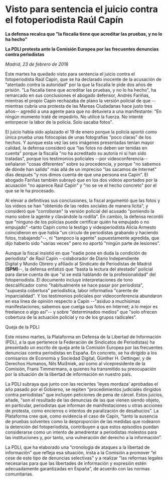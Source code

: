 # Visto para sentencia el juicio contra el fotoperiodista Raúl Capín

**La defensa recalca que "la fiscalía tiene que acreditar las pruebas, y no lo ha hecho"**

**La PDLI protesta ante la Comisión Europea por las frecuentes denuncias contra periodistas**

*Madrid, 23 de febrero de 2016*

Este martes ha quedado visto para sentencia el juicio contra el fotoperiodista Raúl Capín, que se ha declarado inocente de la acusación de "atentado contra la autoridad" por la que la fiscalía le pide dos años de prisión. "La fiscalía tiene que acreditar las pruebas, y no lo ha hecho", ha remarcado en sus conclusiones el abogado defensor, Andrés Fariñas, mientras el propio Capín rechazaba de plano la versión policial de que --mientras cubría una protesta de las Mareas Ciudadanas hace justo tres años-- agredió a una agente para que no detuviera a una manifestante: "En ningún momento traté de impedirlo. No utilicé la fuerza. No intenté entorpecer la labor de la policía. Solo sacaba fotos".

El juicio había sido aplazado el 19 de enero porque la policía aportó como única prueba unas fotocopias de unas fotografías “poco claras” de los hechos. Y aunque esta vez las seis imágenes presentadas tenían mayor calidad, la defensa consideró que "las fotos no deben ser tenidas en cuenta" porque la fiscalía "no ha acreditado su autoría ni si han sido tratadas", porque los testimonios policiales --por videoconferencia-- señalaron "cosas diferentes" sobre su procedencia, y porque "no sabemos de dónde han salido" más allá de un impreciso "las sacamos de Internet" días después "y nos dimos cuenta de que una persona era Capín". El abogado Fariñas también subrayó que en los dos vídeos aportados por la acusación "no aparece Raúl Capín" y "no se ve el hecho concreto" por el que se le ha procesado.

Al elevar a definitivas sus conclusiones, la fiscal argumentó que las fotos y los vídeos se han "obtenido de las redes sociales de manera lícita", y consideró que "corroboran" la versión policial del acusado "poniendo la mano sobre la agente y clavándole la rodilla". En cambio, la defensa recordó que "ninguno de los policías puede certificar quién ha empujado o no empujado" –tanto Capín como la testigo y videoperiodista Alicia Armesto coincidieron en que había "un círculo de periodistas grabando y haciendo fotos, trabajando"--, ni "tampoco la agente" supuestamente agredida, que dijo haberlo sido "varias veces" pero no aportó "ningún parte de lesiones".

Aunque la fiscal insistió en que "nadie pone en duda la condición de periodista" de Raúl Capín --colaborador de Diario Independiente Digital y Mundo Obrero y afiliado al Sindicato de Periodistas de Madrid **(SPM)**--, la defensa enfatizó que "basta la lectura del atestado" policial para darse cuenta de que "sí se está hablando de la profesionalidad" del fotoperiodista. El documento incluye interpretaciones de tono descalificador como "habitualmente se hace pasar por periodista", "supuesta cobertura" periodística, labor informativa "carente de imparcialidad". Y los testimonios policiales por videoconferencia abundaron en esa línea de opinión respecto a Capín --"asiduo a muchísimas manifestaciones; sabemos que cuelga sus fotos en Internet; a lo mejor es freelance o algo así"-- y sobre "determinados medios" que "solo ofrecen cobertura de la actuación policial y no de los grupos radicales".

Queja de la PDLI

Este mismo martes, la Plataforma en Defensa de la Libertad de Información (PDLI, a la que pertenece la Federación de Sindicatos de Periodistas) ha presentado un escrito de queja ante la Comisión Europea por las frecuentes denuncias contra periodistas en España. En concreto, se ha dirigido a los comisarios de Economía y Sociedad Digital, Günther H. Oettinger, y de Derechos Humanos, Nils Muižniek, así como al vicepresidente de la Comisión, Frans Timmermans, a quienes ha transmitido su preocupación por la situación de la libertad de información en nuestro país.

La PDLI subraya que junto con las recientes 'leyes mordaza' aprobadas el año pasado por el Gobierno, se repiten "procedimientos judiciales dirigidos contra periodistas" que incluyen peticiones de pena de cárcel. Estos juicios, añade, "son el resultado de las denuncias de las que vienen siendo objeto, en particular, periodistas que informan de manifestaciones u otras acciones de protesta, como encierros o intentos de paralización de desahucios”. La Plataforma cree que, como evidencia el caso de Capín, “tanto la ausencia de pruebas solventes como la desproporción de las medidas que rodearon la detención del fotoperiodista, contribuyen a que estos episodios puedan considerarse como un intento de amedrentar a periodistas molestos para las instituciones y, por tanto, una vulneración del derecho a la información”.

La PDLI, que ha elaborado una “cronología de ataques a la libertad de información” que refleja esa situación, insta a la Comisión a promover “el cese de este tipo de denuncias selectivas" y a realizar "las reformas legales necesarias para que las libertades de información y expresión estén adecuadamente garantizadas en España”, de acuerdo con las normas comunitarias.
